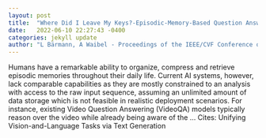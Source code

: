 ```yaml
---
layout: post
title:  "Where Did I Leave My Keys?-Episodic-Memory-Based Question Answering on Egocentric Videos"
date:   2022-06-10 22:27:43 -0400
categories: jekyll update
author: "L Bärmann, A Waibel - Proceedings of the IEEE/CVF Conference on Computer …, 2022"
---
```

Humans have a remarkable ability to organize, compress and retrieve episodic memories throughout their daily life. Current AI systems, however, lack comparable capabilities as they are mostly constrained to an analysis with access to the raw input sequence, assuming an unlimited amount of data storage which is not feasible in realistic deployment scenarios. For instance, existing Video Question Answering (VideoQA) models typically reason over the video while already being aware of the …
Cites: ‪Unifying Vision-and-Language Tasks via Text Generation‬  
